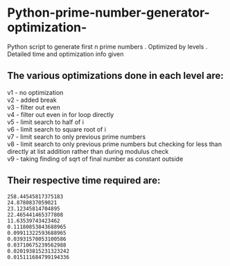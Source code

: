 # Python-prime-number-generator-optimization-
Python script to generate first n prime numbers . Optimized by levels . Detailed time and optimization info given

## The various optimizations done in each level are:    
  v1 - no optimization  
  v2 - added break  
  v3 - filter out even   
  v4 - filter out even in for loop directly   
  v5 - limit search to half of i   
  v6 - limit search to square root of i   
  v7 - limit search to only previous prime numbers   
  v8 - limit search to only previous prime numbers but checking for less than directly at list addition rather than during modulus check   
  v9 - taking finding of sqrt of final number as constant outside   
  
 
 ## Their respective time required are:  
    258.44545817375183    
    24.8780837059021   
    23.12345814704895   
    22.465441465377808  
    11.63539743423462    
    0.11180853843688965   
    0.09911322593688965   
    0.03931570053100586   
    0.03710675239562988   
    0.020193815231323242  
    0.015111684799194336     


